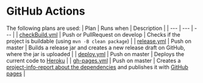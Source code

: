 # GitHub Actions

The following plans are used:
| Plan | Runs when | Description |
| --- | --- | --- |
| [checkBuild.yml](../.github/workflows/checkBuild.yml) | Push or PullRequest on develop | Checks if the project is buildable (using ``mvn -B clean package``) |
| [release.yml](../.github/workflows/release.yml) | Push on master | Builds a release jar and creates a new release draft on GitHub, where the jar is uploaded |
| [deploy.yml](../.github/workflows/deploy.yml) | Push on master | Deploys the current code to [Heroku](Heroku.md) |
| [gh-pages.yml](../.github/workflows/gh-pages.yml) | Push on master | Creates a [project-info-report about the dependencies](https://maven.apache.org/plugins/maven-project-info-reports-plugin/dependencies-mojo.html) and publishes it with [GitHub pages](https://pages.github.com/) |
